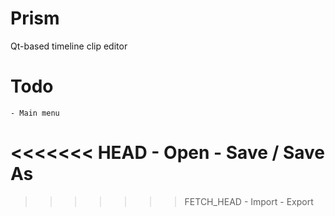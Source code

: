 Prism
=====

Qt-based timeline clip editor

Todo
====
	- Main menu
<<<<<<< HEAD
		- Open
		- Save / Save As
=======
>>>>>>> FETCH_HEAD
		- Import
		- Export
